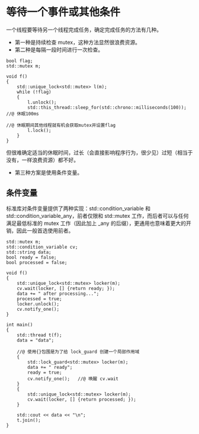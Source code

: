 # 等待一个事件或其他条件

一个线程要等待另一个线程完成任务，确定完成任务的方法有几种。

- 第一种是持续检查  mutex，这种方法显然很浪费资源。
- 第二种是每隔一段时间进行一次检查。

```
bool flag;
std::mutex m;

void f()
{
	std::unique_lock<std::mutex> l(m);
	while (!flag)
	{
		l.unlock();
		std::this_thread::sleep_for(std::chrono::milliseconds(100)); //@ 休眠100ms
																	 //@ 休眠期间其他线程就有机会获取mutex并设置flag
		l.lock();
	}
}
```

但很难确定适当的休眠时间，过长（会直接影响程序行为，很少见）过短（相当于没有，一样浪费资源）都不好。

- 第三种方案是使用条件变量。

## 条件变量

标准库对条件变量提供了两种实现：std::condition_variable 和 std::condition_variable_any，前者仅限和 std::mutex 工作，而后者可以与任何满足最低标准的  mutex 工作（因此加上 _any 的后缀），更通用也意味着更大的开销，因此一般首选使用前者。

```
std::mutex m;
std::condition_variable cv;
std::string data;
bool ready = false;
bool processed = false;

void f()
{
	std::unique_lock<std::mutex> locker(m);
	cv.wait(locker, [] {return ready; });
	data += " after processing...";
	processed = true;
	locker.unlock();
	cv.notify_one();
}

int main()
{
	std::thread t(f);
	data = "data";

	//@ 使用{}包围是为了给 lock_guard 创建一个局部作用域
	{
		std::lock_guard<std::mutex> locker(m);
		data += " ready";
		ready = true;
		cv.notify_one();   //@ 唤醒 cv.wait
	}
	{
		std::unique_lock<std::mutex> locker(m);
		cv.wait(locker, [] {return processed; });
	}

	std::cout << data << "\n";
	t.join();
}
```













